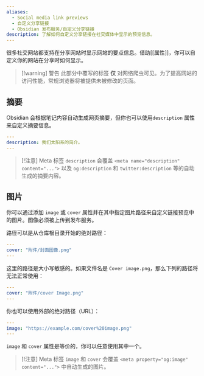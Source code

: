 ```yaml
---
aliases:
  - Social media link previews
  - 自定义分享链接
  - Obsidian 发布服务/自定义分享链接
description: 了解如何自定义分享链接在社交媒体中显示的预览信息。
---
```

很多社交网站都支持在分享网站时显示网站的要点信息。借助[[属性]]，你可以自定义你的网站在分享时如何显示。

> [!warning] 警告
> 此部分中覆写的标签 **仅** 对网络爬虫可见。为了提高网站的访问性能，常规浏览器将被提供未被修改的页面。

## 摘要

Obsidian 会根据笔记内容自动生成网页摘要，但你也可以使用`description` 属性来自定义摘要信息。

```yaml
---
description: 我们太阳系的简介。
---
```

> [!注意] Meta 标签
> `description` 会覆盖 `<meta name="description" content="...">` 以及 `og:description` 和 `twitter:description` 等的自动生成的摘要内容。

## 图片

你可以通过添加 `image` 或 `cover` 属性并在其中指定图片路径来自定义链接预览中的图片。图像必须被上传到发布服务。

路径可以是从仓库根目录开始的绝对路径：

```yaml
---
cover: "附件/封面图像.png"
---
```

这里的路径是大小写敏感的。如果文件名是 `Cover image.png`，那么下列的路径将无法正常使用：

```yaml
---
cover: "附件/cover Image.png"
---
```

你也可以使用外部的绝对路径（URL）：

```yaml
---
image: "https://example.com/cover%20image.png"
---
```

`image` 和 `cover` 属性是等价的，你可以任意使用其中一个。

> [!注意] Meta 标签
> `image` 和 `cover` 会覆盖 `<meta property="og:image" content="...">` 中自动生成的图片。
